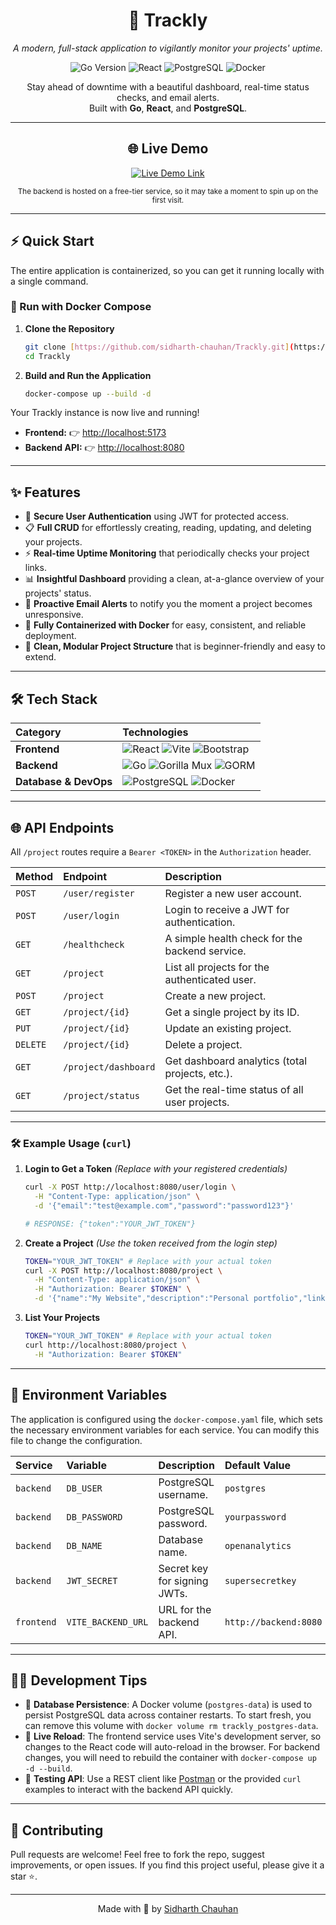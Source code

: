 <h1 align="center">🚀 Trackly</h1>
<p align="center">
  <em>A modern, full-stack application to vigilantly monitor your projects' uptime.</em>
</p>

<p align="center">
  <img src="https://img.shields.io/badge/Go-1.24+-00ADD8?style=for-the-badge&logo=go" alt="Go Version">
  <img src="https://img.shields.io/badge/React-18+-20232A?style=for-the-badge&logo=react&logoColor=61DAFB" alt="React">
  <img src="https://img.shields.io/badge/PostgreSQL-15-4169E1?style=for-the-badge&logo=postgresql&logoColor=white" alt="PostgreSQL">
  <img src="https://img.shields.io/badge/Docker-Ready-2496ED?style=for-the-badge&logo=docker&logoColor=white" alt="Docker">
</p>

<p align="center">
  Stay ahead of downtime with a beautiful dashboard, real-time status checks, and email alerts.
  <br>
  Built with <strong>Go</strong>, <strong>React</strong>, and <strong>PostgreSQL</strong>.
</p>

---

<div align="center">
  <h2>🌐 Live Demo</h2>
  <a href="https://sidharth-chauhan.github.io/Trackly/" target="_blank">
    <img src="https://img.shields.io/badge/Click_to_Launch_Trackly-28a745?style=for-the-badge&logo=rocket&logoColor=white" alt="Live Demo Link"/>
  </a>
  <p>
    <small>The backend is hosted on a free-tier service, so it may take a moment to spin up on the first visit.</small>
  </p>
</div>

---

## ⚡ Quick Start

The entire application is containerized, so you can get it running locally with a single command.

### 🐳 Run with Docker Compose

1.  **Clone the Repository**
    ```bash
    git clone [https://github.com/sidharth-chauhan/Trackly.git](https://github.com/sidharth-chauhan/Trackly.git)
    cd Trackly
    ```

2.  **Build and Run the Application**
    ```bash
    docker-compose up --build -d
    ```

Your Trackly instance is now live and running!
- **Frontend:** 👉 [http://localhost:5173](http://localhost:5173)
- **Backend API:** 👉 [http://localhost:8080](http://localhost:8080)

---

## ✨ Features

-   🔑 **Secure User Authentication** using JWT for protected access.
-   📋 **Full CRUD** for effortlessly creating, reading, updating, and deleting your projects.
-   ⚡ **Real-time Uptime Monitoring** that periodically checks your project links.
-   📊 **Insightful Dashboard** providing a clean, at-a-glance overview of your projects' status.
-   📧 **Proactive Email Alerts** to notify you the moment a project becomes unresponsive.
-   🐳 **Fully Containerized with Docker** for easy, consistent, and reliable deployment.
-   🧱 **Clean, Modular Project Structure** that is beginner-friendly and easy to extend.

---

## 🛠️ Tech Stack

| Category      | Technologies                                                                                                                                                                                                                                                                                                 |
| :------------ | :----------------------------------------------------------------------------------------------------------------------------------------------------------------------------------------------------------------------------------------------------------------------------------------------------------- |
| **Frontend** | <img src="https://img.shields.io/badge/React-20232A?style=flat-square&logo=react&logoColor=61DAFB" alt="React"> <img src="https://img.shields.io/badge/Vite-646CFF?style=flat-square&logo=vite&logoColor=white" alt="Vite"> <img src="https://img.shields.io/badge/Bootstrap-7952B3?style=flat-square&logo=bootstrap&logoColor=white" alt="Bootstrap"> |
| **Backend** | <img src="https://img.shields.io/badge/Go-00ADD8?style=flat-square&logo=go&logoColor=white" alt="Go"> <img src="https://img.shields.io/badge/Gorilla_Mux-000000?style=flat-square" alt="Gorilla Mux"> <img src="https://img.shields.io/badge/GORM-BF5B00?style=flat-square" alt="GORM">                               |
| **Database & DevOps** | <img src="https://img.shields.io/badge/PostgreSQL-4169E1?style=flat-square&logo=postgresql&logoColor=white" alt="PostgreSQL"> <img src="https://img.shields.io/badge/Docker-2496ED?style=flat-square&logo=docker&logoColor=white" alt="Docker">                                                                                                                                                                                                 |

---

## 🌐 API Endpoints

All `/project` routes require a `Bearer <TOKEN>` in the `Authorization` header.

| Method | Endpoint                 | Description                                    |
| :----- | :----------------------- | :--------------------------------------------- |
| `POST` | `/user/register`         | Register a new user account.                   |
| `POST` | `/user/login`            | Login to receive a JWT for authentication.     |
| `GET`  | `/healthcheck`           | A simple health check for the backend service. |
| `GET`  | `/project`               | List all projects for the authenticated user.  |
| `POST` | `/project`               | Create a new project.                          |
| `GET`  | `/project/{id}`          | Get a single project by its ID.                |
| `PUT`  | `/project/{id}`          | Update an existing project.                    |
| `DELETE`| `/project/{id}`         | Delete a project.                              |
| `GET`  | `/project/dashboard`     | Get dashboard analytics (total projects, etc.).|
| `GET`  | `/project/status`        | Get the real-time status of all user projects. |

---

### 🛠️ Example Usage (`curl`)

1.  **Login to Get a Token**
    *(Replace with your registered credentials)*
    ```bash
    curl -X POST http://localhost:8080/user/login \
      -H "Content-Type: application/json" \
      -d '{"email":"test@example.com","password":"password123"}'
    
    # RESPONSE: {"token":"YOUR_JWT_TOKEN"}
    ```

2.  **Create a Project**
    *(Use the token received from the login step)*
    ```bash
    TOKEN="YOUR_JWT_TOKEN" # Replace with your actual token
    curl -X POST http://localhost:8080/project \
      -H "Content-Type: application/json" \
      -H "Authorization: Bearer $TOKEN" \
      -d '{"name":"My Website","description":"Personal portfolio","link":"[https://my-website.com](https://my-website.com)"}'
    ```

3.  **List Your Projects**
    ```bash
    TOKEN="YOUR_JWT_TOKEN" # Replace with your actual token
    curl http://localhost:8080/project \
      -H "Authorization: Bearer $TOKEN"
    ```

---

## 🔧 Environment Variables

The application is configured using the `docker-compose.yaml` file, which sets the necessary environment variables for each service. You can modify this file to change the configuration.

| Service   | Variable         | Description                        | Default Value                     |
| :-------- | :--------------- | :--------------------------------- | :-------------------------------- |
| `backend` | `DB_USER`        | PostgreSQL username.               | `postgres`                        |
| `backend` | `DB_PASSWORD`    | PostgreSQL password.               | `yourpassword`                    |
| `backend` | `DB_NAME`        | Database name.                     | `openanalytics`                   |
| `backend` | `JWT_SECRET`     | Secret key for signing JWTs.       | `supersecretkey`                  |
| `frontend`| `VITE_BACKEND_URL`| URL for the backend API.           | `http://backend:8080`             |

---

## 👨‍💻 Development Tips

-   💾 **Database Persistence**: A Docker volume (`postgres-data`) is used to persist PostgreSQL data across container restarts. To start fresh, you can remove this volume with `docker volume rm trackly_postgres-data`.
-   🔄 **Live Reload**: The frontend service uses Vite's development server, so changes to the React code will auto-reload in the browser. For backend changes, you will need to rebuild the container with `docker-compose up -d --build`.
-   🧪 **Testing API**: Use a REST client like [Postman](https://www.postman.com/) or the provided `curl` examples to interact with the backend API quickly.

---

## 🤝 Contributing

Pull requests are welcome! Feel free to fork the repo, suggest improvements, or open issues. If you find this project useful, please give it a star ⭐.

---

<p align="center">
  Made with 💙 by <a href="https://github.com/sidharth-chauhan">Sidharth Chauhan</a>
</p>
